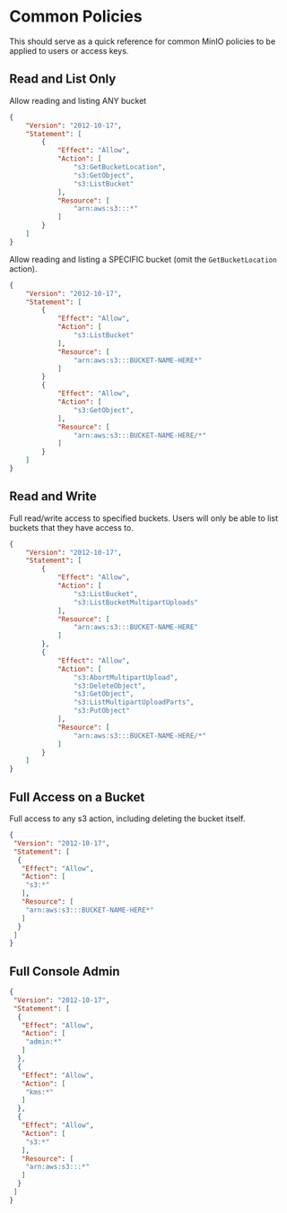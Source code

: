 # Common Policies

This should serve as a quick reference for common MinIO policies to be applied to users or access keys.

## Read and List Only

Allow reading and listing ANY bucket

```json
{
    "Version": "2012-10-17",
    "Statement": [
        {
            "Effect": "Allow",
            "Action": [
                "s3:GetBucketLocation",
                "s3:GetObject",
                "s3:ListBucket"
            ],
            "Resource": [
                "arn:aws:s3:::*"
            ]
        }
    ]
}
```

Allow reading and listing a SPECIFIC bucket (omit the `GetBucketLocation` action).

```json
{
    "Version": "2012-10-17",
    "Statement": [
        {
            "Effect": "Allow",
            "Action": [
                "s3:ListBucket"
            ],
            "Resource": [
                "arn:aws:s3:::BUCKET-NAME-HERE*"
            ]
        }
        {
            "Effect": "Allow",
            "Action": [
                "s3:GetObject",
            ],
            "Resource": [
                "arn:aws:s3:::BUCKET-NAME-HERE/*"
            ]
        }
    ]
}
```

## Read and Write

Full read/write access to specified buckets. Users will only be able to list buckets that they have access to.

```json
{
    "Version": "2012-10-17",
    "Statement": [
        {
            "Effect": "Allow",
            "Action": [
                "s3:ListBucket",
                "s3:ListBucketMultipartUploads"
            ],
            "Resource": [
                "arn:aws:s3:::BUCKET-NAME-HERE"
            ]
        },
        {
            "Effect": "Allow",
            "Action": [
                "s3:AbortMultipartUpload",
                "s3:DeleteObject",
                "s3:GetObject",
                "s3:ListMultipartUploadParts",
                "s3:PutObject"
            ],
            "Resource": [
                "arn:aws:s3:::BUCKET-NAME-HERE/*"
            ]
        }
    ]
}
```

## Full Access on a Bucket

Full access to any s3 action, including deleting the bucket itself.

```json
{
 "Version": "2012-10-17",
 "Statement": [
  {
   "Effect": "Allow",
   "Action": [
    "s3:*"
   ],
   "Resource": [
    "arn:aws:s3:::BUCKET-NAME-HERE*"
   ]
  }
 ]
}
```

## Full Console Admin

```json
{
 "Version": "2012-10-17",
 "Statement": [
  {
   "Effect": "Allow",
   "Action": [
    "admin:*"
   ]
  },
  {
   "Effect": "Allow",
   "Action": [
    "kms:*"
   ]
  },
  {
   "Effect": "Allow",
   "Action": [
    "s3:*"
   ],
   "Resource": [
    "arn:aws:s3:::*"
   ]
  }
 ]
}
```
